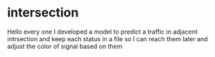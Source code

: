 # intersection
Hello every one I developed a model to predict a traffic in adjacent intrsection and keep each status in a file so I can reach them later and adjust the color of signal based on them
